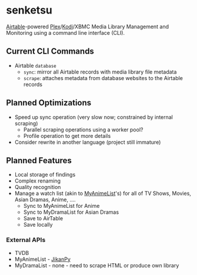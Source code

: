 # senketsu
[Airtable](https://airtable.com)-powered [Plex](https://plex.tv)/[Kodi](https://kodi.tv/)/XBMC Media Library Management and Monitoring using a command line interface (CLI).

## Current CLI Commands

- Airtable `database`
  - `sync`: mirror all Airtable records with media library file metadata
  - `scrape`: attaches metadata from database websites to the Airtable records

## Planned Optimizations

- Speed up sync operation (very slow now; constrained by internal scraping)
  - Parallel scraping operations using a worker pool?
  - Profile operation to get more details
- Consider rewrite in another language (project still immature)

## Planned Features

- Local storage of findings
- Complex renaming
- Quality recognition
- Manage a watch list (akin to [MyAnimeList](http://myanimelist.net)'s) for all of TV Shows, Movies, Asian Dramas, Anime, ....
  - Sync to MyAnimeList for Anime
  - Sync to MyDramaList for Asian Dramas
  - Save to AirTable
  - Save locally

### External APIs

 - TVDB
 - MyAnimeList - [JikanPy](https://github.com/AWConant/jikanpy)
 - MyDramaList - none - need to scrape HTML or produce own library
